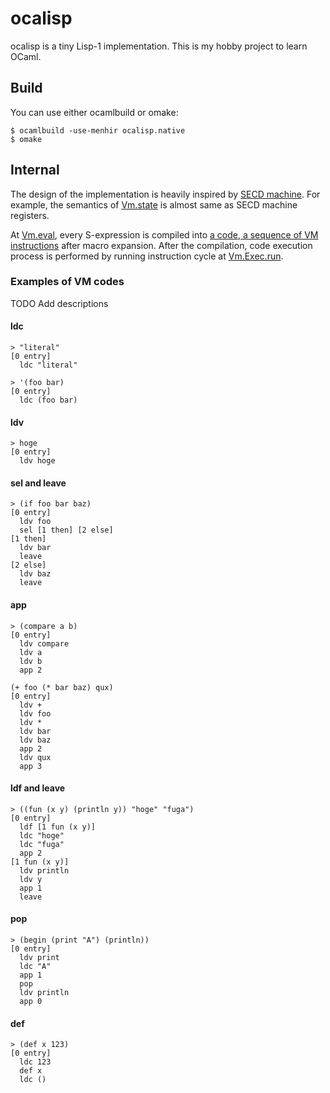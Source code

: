 ocalisp
==

ocalisp is a tiny Lisp-1 implementation.
This is my hobby project to learn OCaml.

## Build

You can use either ocamlbuild or omake:

    $ ocamlbuild -use-menhir ocalisp.native
    $ omake

## Internal

The design of the implementation is heavily inspired by [SECD machine](https://en.wikipedia.org/wiki/SECD_machine).
For example, the semantics of [Vm.state](vm.ml#L39) is almost same as SECD machine registers.

At [Vm.eval](vm.ml#L342), every S-expression is compiled into [a code, a sequence of VM instructions](vm.ml#L4) after macro expansion.
After the compilation, code execution process is performed by running instruction cycle at [Vm.Exec.run](vm.ml#L304).

### Examples of VM codes

TODO Add descriptions

#### ldc

```
> "literal"
[0 entry]
  ldc "literal"
```

```
> '(foo bar)
[0 entry]
  ldc (foo bar)
```

#### ldv

```
> hoge
[0 entry]
  ldv hoge
```

#### sel and leave

```
> (if foo bar baz)
[0 entry]
  ldv foo
  sel [1 then] [2 else]
[1 then]
  ldv bar
  leave
[2 else]
  ldv baz
  leave
```

#### app

```
> (compare a b)
[0 entry]
  ldv compare
  ldv a
  ldv b
  app 2
```

```
(+ foo (* bar baz) qux)
[0 entry]
  ldv +
  ldv foo
  ldv *
  ldv bar
  ldv baz
  app 2
  ldv qux
  app 3
```

#### ldf and leave

```
> ((fun (x y) (println y)) "hoge" "fuga")
[0 entry]
  ldf [1 fun (x y)]
  ldc "hoge"
  ldc "fuga"
  app 2
[1 fun (x y)]
  ldv println
  ldv y
  app 1
  leave
```

#### pop

```
> (begin (print "A") (println))
[0 entry]
  ldv print
  ldc "A"
  app 1
  pop
  ldv println
  app 0
```

#### def

```
> (def x 123)
[0 entry]
  ldc 123
  def x
  ldc ()
```

